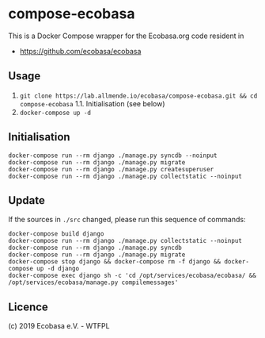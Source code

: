 # compose-ecobasa

This is a Docker Compose wrapper for the Ecobasa.org code resident in

- https://github.com/ecobasa/ecobasa

## Usage

1. `git clone https://lab.allmende.io/ecobasa/compose-ecobasa.git && cd compose-ecobasa`
1.1. Initialisation (see below)
2. `docker-compose up -d`

## Initialisation

```
docker-compose run --rm django ./manage.py syncdb --noinput
docker-compose run --rm django ./manage.py migrate
docker-compose run --rm django ./manage.py createsuperuser
docker-compose run --rm django ./manage.py collectstatic --noinput
```

## Update

If the sources in `./src` changed, please run this sequence of commands:

```
docker-compose build django
docker-compose run --rm django ./manage.py collectstatic --noinput
docker-compose run --rm django ./manage.py syncdb
docker-compose run --rm django ./manage.py migrate
docker-compose stop django && docker-compose rm -f django && docker-compose up -d django
docker-compose exec django sh -c 'cd /opt/services/ecobasa/ecobasa/ && /opt/services/ecobasa/manage.py compilemessages'
```

## Licence

(c) 2019 Ecobasa e.V. - WTFPL
